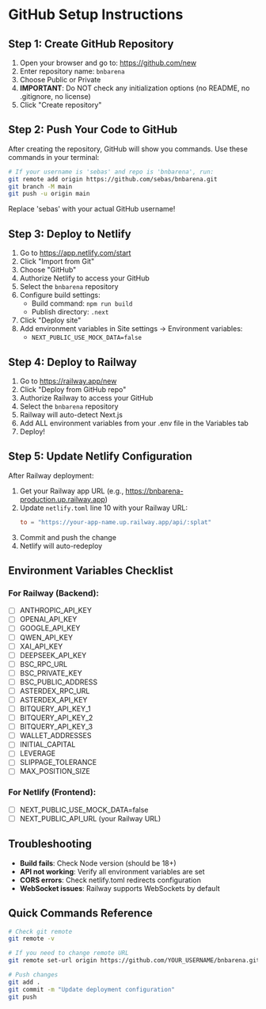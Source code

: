 # GitHub Setup Instructions

## Step 1: Create GitHub Repository

1. Open your browser and go to: https://github.com/new
2. Enter repository name: `bnbarena`
3. Choose Public or Private
4. **IMPORTANT**: Do NOT check any initialization options (no README, no .gitignore, no license)
5. Click "Create repository"

## Step 2: Push Your Code to GitHub

After creating the repository, GitHub will show you commands. Use these commands in your terminal:

```bash
# If your username is 'sebas' and repo is 'bnbarena', run:
git remote add origin https://github.com/sebas/bnbarena.git
git branch -M main
git push -u origin main
```

Replace 'sebas' with your actual GitHub username!

## Step 3: Deploy to Netlify

1. Go to https://app.netlify.com/start
2. Click "Import from Git"
3. Choose "GitHub"
4. Authorize Netlify to access your GitHub
5. Select the `bnbarena` repository
6. Configure build settings:
   - Build command: `npm run build`
   - Publish directory: `.next`
7. Click "Deploy site"
8. Add environment variables in Site settings → Environment variables:
   - `NEXT_PUBLIC_USE_MOCK_DATA=false`

## Step 4: Deploy to Railway

1. Go to https://railway.app/new
2. Click "Deploy from GitHub repo"
3. Authorize Railway to access your GitHub
4. Select the `bnbarena` repository
5. Railway will auto-detect Next.js
6. Add ALL environment variables from your .env file in the Variables tab
7. Deploy!

## Step 5: Update Netlify Configuration

After Railway deployment:
1. Get your Railway app URL (e.g., https://bnbarena-production.up.railway.app)
2. Update `netlify.toml` line 10 with your Railway URL:
   ```toml
   to = "https://your-app-name.up.railway.app/api/:splat"
   ```
3. Commit and push the change
4. Netlify will auto-redeploy

## Environment Variables Checklist

### For Railway (Backend):
- [ ] ANTHROPIC_API_KEY
- [ ] OPENAI_API_KEY
- [ ] GOOGLE_API_KEY
- [ ] QWEN_API_KEY
- [ ] XAI_API_KEY
- [ ] DEEPSEEK_API_KEY
- [ ] BSC_RPC_URL
- [ ] BSC_PRIVATE_KEY
- [ ] BSC_PUBLIC_ADDRESS
- [ ] ASTERDEX_RPC_URL
- [ ] ASTERDEX_API_KEY
- [ ] BITQUERY_API_KEY_1
- [ ] BITQUERY_API_KEY_2
- [ ] BITQUERY_API_KEY_3
- [ ] WALLET_ADDRESSES
- [ ] INITIAL_CAPITAL
- [ ] LEVERAGE
- [ ] SLIPPAGE_TOLERANCE
- [ ] MAX_POSITION_SIZE

### For Netlify (Frontend):
- [ ] NEXT_PUBLIC_USE_MOCK_DATA=false
- [ ] NEXT_PUBLIC_API_URL (your Railway URL)

## Troubleshooting

- **Build fails**: Check Node version (should be 18+)
- **API not working**: Verify all environment variables are set
- **CORS errors**: Check netlify.toml redirects configuration
- **WebSocket issues**: Railway supports WebSockets by default

## Quick Commands Reference

```bash
# Check git remote
git remote -v

# If you need to change remote URL
git remote set-url origin https://github.com/YOUR_USERNAME/bnbarena.git

# Push changes
git add .
git commit -m "Update deployment configuration"
git push
```
